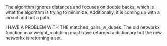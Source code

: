 The algorithm ignores distances and focuses on double backs; which
is what the algorithm is trying to minimize. Additionally, it is
coming up with a circuit and not a path. 


I HAVE A PROBLEM WITH THE matched_pairs_w_dupes. The old networkx function
max.weight_matching must have returned a dictionary but the new networkx is 
returning a set. 

